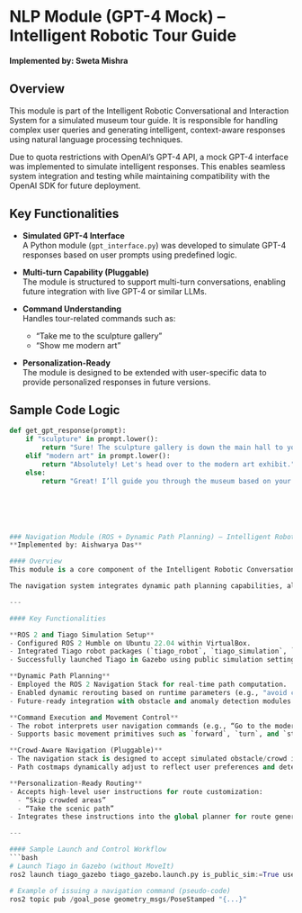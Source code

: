 # NLP Module (GPT-4 Mock) – Intelligent Robotic Tour Guide

**Implemented by: Sweta Mishra**  

## Overview

This module is part of the Intelligent Robotic Conversational and Interaction System for a simulated museum tour guide. It is responsible for handling complex user queries and generating intelligent, context-aware responses using natural language processing techniques.

Due to quota restrictions with OpenAI’s GPT-4 API, a mock GPT-4 interface was implemented to simulate intelligent responses. This enables seamless system integration and testing while maintaining compatibility with the OpenAI SDK for future deployment.

## Key Functionalities

- **Simulated GPT-4 Interface**  
  A Python module (`gpt_interface.py`) was developed to simulate GPT-4 responses based on user prompts using predefined logic.

- **Multi-turn Capability (Pluggable)**  
  The module is structured to support multi-turn conversations, enabling future integration with live GPT-4 or similar LLMs.

- **Command Understanding**  
  Handles tour-related commands such as:
  - “Take me to the sculpture gallery”
  - “Show me modern art”

- **Personalization-Ready**  
  The module is designed to be extended with user-specific data to provide personalized responses in future versions.

## Sample Code Logic

```python
def get_gpt_response(prompt):
    if "sculpture" in prompt.lower():
        return "Sure! The sculpture gallery is down the main hall to your right."
    elif "modern art" in prompt.lower():
        return "Absolutely! Let's head over to the modern art exhibit."
    else:
        return "Great! I’ll guide you through the museum based on your interests."






### Navigation Module (ROS + Dynamic Path Planning) – Intelligent Robotic Tour Guide  
**Implemented by: Aishwarya Das**

#### Overview  
This module is a core component of the Intelligent Robotic Conversational and Interaction System for a simulated museum tour guide. It is responsible for real-time robotic control, environment-aware path planning, and adaptive movement through virtual museum spaces using the ROS 2 framework and Tiago robot in the Gazebo simulation environment.

The navigation system integrates dynamic path planning capabilities, allowing the robot to adjust its trajectory based on user preferences and simulated crowd density. Built on ROS 2 Humble, the module enables seamless command execution from the NLP and dialog systems, ensuring smooth, context-aware navigation throughout the museum.

---

#### Key Functionalities  

**ROS 2 and Tiago Simulation Setup**  
- Configured ROS 2 Humble on Ubuntu 22.04 within VirtualBox.  
- Integrated Tiago robot packages (`tiago_robot`, `tiago_simulation`, `pal_gazebo_worlds`) into a custom ROS 2 workspace (`ros2_ws`).  
- Successfully launched Tiago in Gazebo using public simulation settings without MoveIt for arm control.

**Dynamic Path Planning**  
- Employed the ROS 2 Navigation Stack for real-time path computation.  
- Enabled dynamic rerouting based on runtime parameters (e.g., "avoid crowded areas").  
- Future-ready integration with obstacle and anomaly detection modules (e.g., crowd detection via ML).

**Command Execution and Movement Control**  
- The robot interprets user navigation commands (e.g., “Go to the modern art gallery”) from the NLP module and executes motion via ROS navigation goals.  
- Supports basic movement primitives such as `forward`, `turn`, and `stop`.

**Crowd-Aware Navigation (Pluggable)**  
- The navigation stack is designed to accept simulated obstacle/crowd inputs from the anomaly detection module.  
- Path costmaps dynamically adjust to reflect user preferences and detected congestion zones.

**Personalization-Ready Routing**  
- Accepts high-level user instructions for route customization:  
  - “Skip crowded areas”  
  - “Take the scenic path”  
- Integrates these instructions into the global planner for route generation.

---

#### Sample Launch and Control Workflow  
```bash
# Launch Tiago in Gazebo (without MoveIt)
ros2 launch tiago_gazebo tiago_gazebo.launch.py is_public_sim:=True use_moveit:=False

# Example of issuing a navigation command (pseudo-code)
ros2 topic pub /goal_pose geometry_msgs/PoseStamped "{...}"
```

